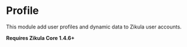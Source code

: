 Profile
=======

This module add user profiles and dynamic data to Zikula user accounts.

**Requires Zikula Core 1.4.6+**

